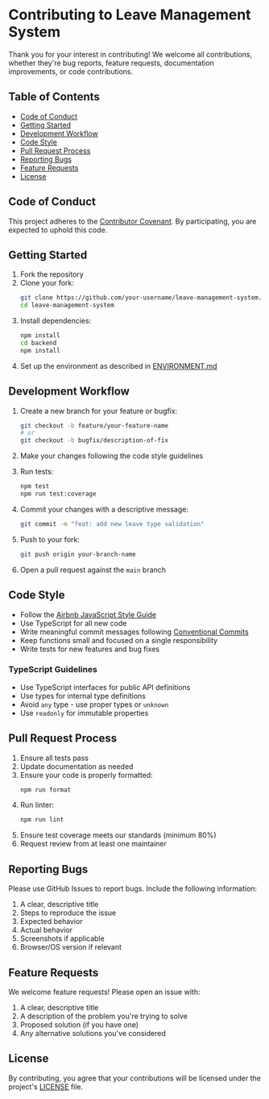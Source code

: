 # Contributing to Leave Management System

Thank you for your interest in contributing! We welcome all contributions, whether they're bug reports, feature requests, documentation improvements, or code contributions.

## Table of Contents

- [Code of Conduct](#code-of-conduct)
- [Getting Started](#getting-started)
- [Development Workflow](#development-workflow)
- [Code Style](#code-style)
- [Pull Request Process](#pull-request-process)
- [Reporting Bugs](#reporting-bugs)
- [Feature Requests](#feature-requests)
- [License](#license)

## Code of Conduct

This project adheres to the [Contributor Covenant](CODE_OF_CONDUCT.md). By participating, you are expected to uphold this code.

## Getting Started

1. Fork the repository
2. Clone your fork:
   ```bash
   git clone https://github.com/your-username/leave-management-system.git
   cd leave-management-system
   ```
3. Install dependencies:
   ```bash
   npm install
   cd backend
   npm install
   ```
4. Set up the environment as described in [ENVIRONMENT.md](docs/ENVIRONMENT.md)

## Development Workflow

1. Create a new branch for your feature or bugfix:
   ```bash
   git checkout -b feature/your-feature-name
   # or
   git checkout -b bugfix/description-of-fix
   ```

2. Make your changes following the code style guidelines

3. Run tests:
   ```bash
   npm test
   npm run test:coverage
   ```

4. Commit your changes with a descriptive message:
   ```bash
   git commit -m "feat: add new leave type validation"
   ```

5. Push to your fork:
   ```bash
   git push origin your-branch-name
   ```

6. Open a pull request against the `main` branch

## Code Style

- Follow the [Airbnb JavaScript Style Guide](https://github.com/airbnb/javascript)
- Use TypeScript for all new code
- Write meaningful commit messages following [Conventional Commits](https://www.conventionalcommits.org/)
- Keep functions small and focused on a single responsibility
- Write tests for new features and bug fixes

### TypeScript Guidelines

- Use TypeScript interfaces for public API definitions
- Use types for internal type definitions
- Avoid `any` type - use proper types or `unknown`
- Use `readonly` for immutable properties

## Pull Request Process

1. Ensure all tests pass
2. Update documentation as needed
3. Ensure your code is properly formatted:
   ```bash
   npm run format
   ```
4. Run linter:
   ```bash
   npm run lint
   ```
5. Ensure test coverage meets our standards (minimum 80%)
6. Request review from at least one maintainer

## Reporting Bugs

Please use GitHub Issues to report bugs. Include the following information:

1. A clear, descriptive title
2. Steps to reproduce the issue
3. Expected behavior
4. Actual behavior
5. Screenshots if applicable
6. Browser/OS version if relevant

## Feature Requests

We welcome feature requests! Please open an issue with:

1. A clear, descriptive title
2. A description of the problem you're trying to solve
3. Proposed solution (if you have one)
4. Any alternative solutions you've considered

## License

By contributing, you agree that your contributions will be licensed under the project's [LICENSE](LICENSE) file.

